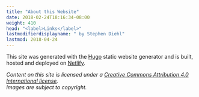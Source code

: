 ```yaml
---
title: "About this Website"
date: 2018-02-24T18:16:34-08:00
weight: 410
head: "<label>Links</label>"
lastmodifierdisplayname: " by Stephen Diehl"
lastmod: 2018-04-24
---
```

This site was generated with the [Hugo](https://gohugo.io/) static website generator and is built, hosted and deployed on [Netlify](https://www.netlify.com/docs/continuous-deployment/).

*Content on this site is licensed under a [Creative Commons Attribution 4.0 International license](https://creativecommons.org/licenses/by-sa/4.0/). </br>Images are subject to copyright.*